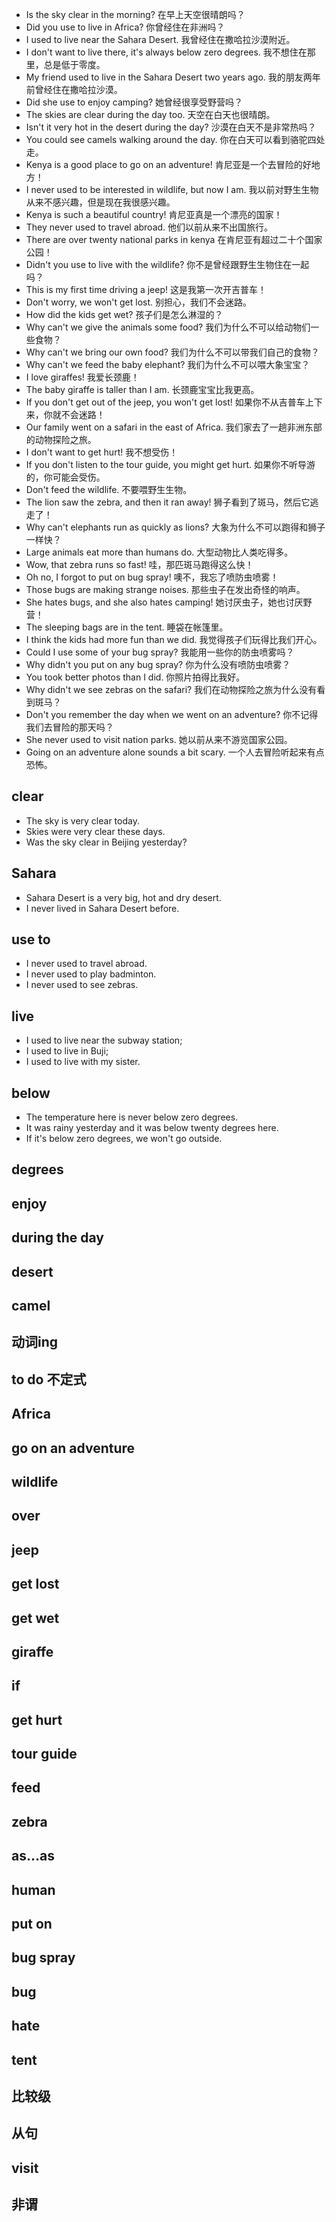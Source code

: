 - Is the sky clear in the morning? 在早上天空很晴朗吗？
- Did you use to live in Africa? 你曾经住在非洲吗？
- I used to live near the Sahara Desert. 我曾经住在撒哈拉沙漠附近。
- I don't want to live there, it's always below zero degrees. 我不想住在那里，总是低于零度。
- My friend used to live in the Sahara Desert two years ago. 我的朋友两年前曾经住在撒哈拉沙漠。
- Did she use to enjoy camping? 她曾经很享受野营吗？
- The skies are clear during the day too. 天空在白天也很晴朗。
- Isn't it very hot in the desert during the day? 沙漠在白天不是非常热吗？
- You could see camels walking around the day. 你在白天可以看到骆驼四处走。
- Kenya is a good place to go on an adventure! 肯尼亚是一个去冒险的好地方！
- I never used to be interested in wildlife, but now I am. 我以前对野生生物从来不感兴趣，但是现在我很感兴趣。
- Kenya is such a beautiful country! 肯尼亚真是一个漂亮的国家！
- They never used to travel abroad. 他们以前从来不出国旅行。
- There are over twenty national parks  in kenya 在肯尼亚有超过二十个国家公园！
- Didn't you use to live with the wildlife? 你不是曾经跟野生生物住在一起吗？
- This is my first time driving a jeep! 这是我第一次开吉普车！
- Don't worry, we won't get lost. 别担心，我们不会迷路。
- How did the kids get wet? 孩子们是怎么淋湿的？
- Why can't we give the animals some food? 我们为什么不可以给动物们一些食物？
- Why can't we bring our own food? 我们为什么不可以带我们自己的食物？
- Why can't we feed the baby elephant? 我们为什么不可以喂大象宝宝？
- I love giraffes! 我爱长颈鹿！
- The baby giraffe is taller than I am.  长颈鹿宝宝比我更高。
- If you don't get out of the jeep, you won't get lost! 如果你不从吉普车上下来，你就不会迷路！
- Our family went on a safari in the east of Africa. 我们家去了一趟非洲东部的动物探险之旅。
- I don't want to get hurt! 我不想受伤！
- If you don't listen to the tour guide, you might get hurt. 如果你不听导游的，你可能会受伤。
- Don't feed the wildlife. 不要喂野生生物。
- The lion saw the zebra, and then it ran away! 狮子看到了斑马，然后它逃走了！
- Why can't elephants run as quickly as lions? 大象为什么不可以跑得和狮子一样快？
- Large animals eat more than humans do. 大型动物比人类吃得多。
- Wow, that zebra runs so fast! 哇，那匹斑马跑得这么快！
- Oh no, I forgot to put on bug spray! 噢不，我忘了喷防虫喷雾！
- Those bugs are making strange noises.  那些虫子在发出奇怪的响声。
- She hates bugs, and she also hates camping! 她讨厌虫子，她也讨厌野营！
- The sleeping bags are in the tent. 睡袋在帐篷里。
- I think the kids had more fun than we did. 我觉得孩子们玩得比我们开心。
- Could I use some of your bug spray? 我能用一些你的防虫喷雾吗？
- Why didn't you put on any bug spray? 你为什么没有喷防虫喷雾？
- You took better photos than I did. 你照片拍得比我好。
- Why didn't we see zebras on the safari? 我们在动物探险之旅为什么没有看到斑马？
- Don't you remember the day when we went on an adventure? 你不记得我们去冒险的那天吗？
- She never used to visit nation parks. 她以前从来不游览国家公园。
- Going on an adventure alone sounds a bit scary. 一个人去冒险听起来有点恐怖。

## clear

- The sky is very clear today.
- Skies were very clear these days.
- Was the sky clear in Beijing yesterday?

## Sahara

- Sahara Desert is a very big, hot and dry desert.
- I never lived in Sahara Desert before.

## use to

- I never used to travel abroad.
- I never used to play badminton.
- I never used to see zebras.

## live

- I used to live near the subway station;
- I used to live in Buji;
- I used to live with my sister.

## below

- The temperature here is never below zero degrees.
- It was rainy yesterday and it was below twenty degrees here.
- If it's below zero degrees, we won't go outside.

## degrees

## enjoy

## during the day

## desert

## camel

## 动词ing

## to do 不定式

## Africa

## go on an adventure

## wildlife

## over

## jeep

## get lost

## get wet

## giraffe

## if

## get hurt

## tour guide

## feed

## zebra

## as...as

## human

## put on

## bug spray

## bug

## hate

## tent

## 比较级

## 从句

## visit

## 非谓